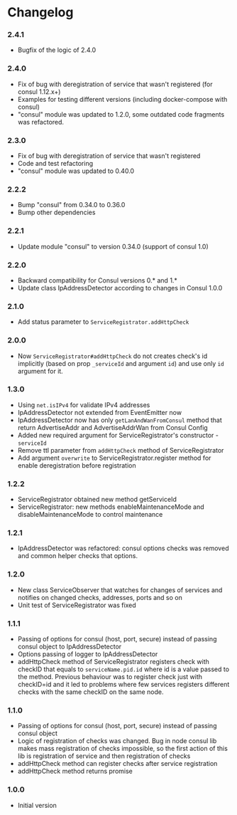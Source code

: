 # Changelog

### 2.4.1

- Bugfix of the logic of 2.4.0

### 2.4.0

- Fix of bug with deregistration of service that wasn't registered (for consul 1.12.x+)
- Examples for testing different versions (including docker-compose with consul)
- "consul" module was updated to 1.2.0, some outdated code fragments was refactored.

### 2.3.0

- Fix of bug with deregistration of service that wasn't registered
- Code and test refactoring
- "consul" module was updated to 0.40.0

### 2.2.2

- Bump "consul" from 0.34.0 to 0.36.0
- Bump other dependencies
 
### 2.2.1

- Update module "consul" to version 0.34.0 (support of consul 1.0)

### 2.2.0

- Backward compatibility for Consul versions 0.* and 1.*
- Update class IpAddressDetector according to changes in Consul 1.0.0

### 2.1.0

- Add status parameter to `ServiceRegistrator.addHttpCheck`

### 2.0.0

- Now `ServiceRegistrator#addHttpCheck` do not creates check's id implicitly (based on prop `_serviceId` and argument 
`id`) and use only `id` argument for it.

### 1.3.0

- Using `net.isIPv4` for validate IPv4 addresses
- IpAddressDetector not extended from EventEmitter now
- IpAddressDetector now has only `getLanAndWanFromConsul` method that return
AdvertiseAddr and AdvertiseAddrWan from Consul Config
- Added new required argument for ServiceRegistrator's constructor - `serviceId`
- Remove ttl parameter from `addHttpCheck` method of ServiceRegistrator
- Add argument `overwrite` to ServiceRegistrator.register method for enable deregistration before registration

### 1.2.2

- ServiceRegistrator obtained new method getServiceId
- ServiceRegistrator: new methods enableMaintenanceMode and disableMaintenanceMode to control maintenance

### 1.2.1

- IpAddressDetector was refactored: consul options checks was removed and common helper checks that options.

### 1.2.0

- New class ServiceObserver that watches for changes of services and notifies on changed checks, addresses,
  ports and so on
- Unit test of ServiceRegistrator was fixed

### 1.1.1

- Passing of options for consul (host, port, secure) instead of passing consul object to IpAddressDetector
- Options passing of logger to IpAddressDetector
- addHttpCheck method of ServiceRegistrator registers check with checkID that equals to `serviceName.pid.id` where
  id is a value passed to the method. Previous behaviour was to register check just with checkID=id and it led to
  problems where few services registers different checks with the same checkID on the same node.

### 1.1.0

- Passing of options for consul (host, port, secure) instead of passing consul object
- Logic of registration of checks was changed. Bug in node consul lib makes mass registration of checks impossible,
  so the first action of this lib is registration of service and then registration of checks
- addHttpCheck method can register checks after service registration
- addHttpCheck method returns promise

### 1.0.0

- Initial version
